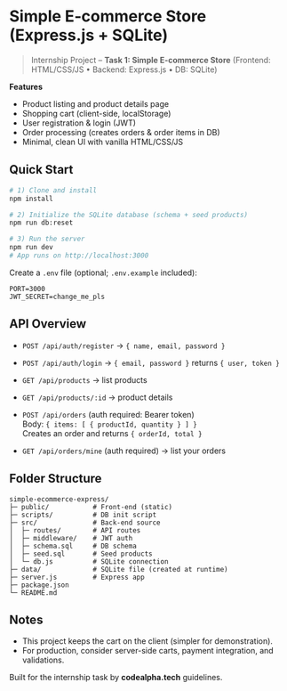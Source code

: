 # Simple E‑commerce Store (Express.js + SQLite)

> Internship Project – **Task 1: Simple E-commerce Store** (Frontend: HTML/CSS/JS • Backend: Express.js • DB: SQLite)

**Features**  
- Product listing and product details page  
- Shopping cart (client-side, localStorage)  
- User registration & login (JWT)  
- Order processing (creates orders & order items in DB)  
- Minimal, clean UI with vanilla HTML/CSS/JS  


## Quick Start

```bash
# 1) Clone and install
npm install

# 2) Initialize the SQLite database (schema + seed products)
npm run db:reset

# 3) Run the server
npm run dev
# App runs on http://localhost:3000
```

Create a `.env` file (optional; `.env.example` included):

```
PORT=3000
JWT_SECRET=change_me_pls
```

## API Overview

- `POST /api/auth/register` → `{ name, email, password }`  
- `POST /api/auth/login` → `{ email, password }` returns `{ user, token }`

- `GET /api/products` → list products  
- `GET /api/products/:id` → product details

- `POST /api/orders` (auth required: Bearer token)  
  Body: `{ items: [ { productId, quantity } ] }`  
  Creates an order and returns `{ orderId, total }`

- `GET /api/orders/mine` (auth required) → list your orders

## Folder Structure

```
simple-ecommerce-express/
├─ public/           # Front-end (static)
├─ scripts/          # DB init script
├─ src/              # Back-end source
│  ├─ routes/        # API routes
│  ├─ middleware/    # JWT auth
│  ├─ schema.sql     # DB schema
│  ├─ seed.sql       # Seed products
│  └─ db.js          # SQLite connection
├─ data/             # SQLite file (created at runtime)
├─ server.js         # Express app
├─ package.json
└─ README.md
```

## Notes 

- This project keeps the cart on the client (simpler for demonstration).  
- For production, consider server-side carts, payment integration, and validations.

Built for the internship task by **codealpha.tech** guidelines.
